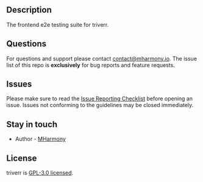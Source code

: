 ## Description

The frontend e2e testing suite for triverr.

## Questions

For questions and support please contact [contact@mharmony.io](mailto:contact@mharmony.io). The issue list of this repo is **exclusively** for bug reports and feature requests.

## Issues

Please make sure to read the [Issue Reporting Checklist](https://github.com/MHarmony/triverr/blob/main/CONTRIBUTING.md#-submitting-an-issue) before opening an issue. Issues not conforming to the guidelines may be closed immediately.

## Stay in touch

- Author - [MHarmony](https://mharmony.io)

## License

triverr is [GPL-3.0 licensed](../../LICENSE.md).
